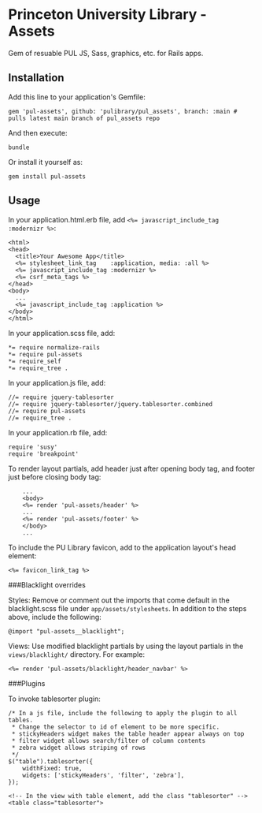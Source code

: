 # Princeton University Library - Assets

Gem of resuable PUL JS, Sass, graphics, etc. for Rails apps.

## Installation

Add this line to your application's Gemfile:

	gem 'pul-assets', github: 'pulibrary/pul_assets', branch: :main # pulls latest main branch of pul_assets repo

And then execute:

    bundle

Or install it yourself as:

    gem install pul-assets

## Usage

In your application.html.erb file, add `<%= javascript_include_tag :modernizr %>`:

	<html>
	<head>
	  <title>Your Awesome App</title>
	  <%= stylesheet_link_tag    :application, media: :all %>
	  <%= javascript_include_tag :modernizr %>
	  <%= csrf_meta_tags %>
	</head>
	<body>
	  ...
	  <%= javascript_include_tag :application %>
	</body>
	</html>

In your application.scss file, add:

	*= require normalize-rails
	*= require pul-assets
	*= require_self
	*= require_tree .

In your application.js file, add:

	//= require jquery-tablesorter
	//= require jquery-tablesorter/jquery.tablesorter.combined
	//= require pul-assets
	//= require_tree .

In your application.rb file, add:

	require 'susy'
	require 'breakpoint'

To render layout partials, add header just after opening body tag, and footer just before closing body tag:

		...
		<body>
		<%= render 'pul-assets/header' %>
		...
		<%= render 'pul-assets/footer' %>
		</body>
		...

To include the PU Library favicon, add to the application layout's head element:

	<%= favicon_link_tag %>

###Blacklight overrides

Styles: Remove or comment out the imports that come default in the blacklight.scss file under `app/assets/stylesheets`. In addition to the steps above, include the following: 

	@import "pul-assets__blacklight";

Views: Use modified blacklight partials by using the layout partials in the `views/blacklight/` directory. For example:

	<%= render 'pul-assets/blacklight/header_navbar' %>

###Plugins

To invoke tablesorter plugin:

	/* In a js file, include the following to apply the plugin to all tables.
	 * Change the selector to id of element to be more specific.
	 * stickyHeaders widget makes the table header appear always on top
	 * filter widget allows search/filter of column contents
	 * zebra widget allows striping of rows
	 */
	$("table").tablesorter({
		widthFixed: true,
		widgets: ['stickyHeaders', 'filter', 'zebra'],
	});

	<!-- In the view with table element, add the class "tablesorter" -->
	<table class="tablesorter">
